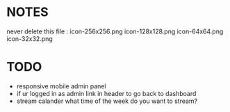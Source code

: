 # NOTES 

never delete this file :
icon-256x256.png
icon-128x128.png
icon-64x64.png
icon-32x32.png

# TODO
- responsive mobile admin panel
- if ur logged in as admin link in header to go back to dashboard
- stream calander what time of the week do you want to stream?
  

